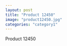 ```yaml
---
layout: post
title: "Product 12450"
image: "product12450.jpg"
categories: "category1"
---
```

Product 12450

